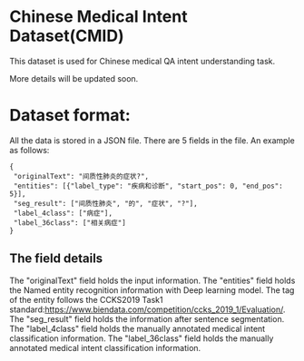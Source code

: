 Chinese Medical Intent Dataset(CMID)
====

This dataset is used for Chinese medical QA intent understanding task.

More details will be updated soon.

Dataset format:
======
All the data is stored in a JSON file. There are 5 fields in the file. An example as follows:

    {
     "originalText": "间质性肺炎的症状?", 
     "entities": [{"label_type": "疾病和诊断", "start_pos": 0, "end_pos": 5}], 
     "seg_result": ["间质性肺炎", "的", "症状", "?"], 
     "label_4class": ["病症"], 
     "label_36class": ["相关病症"]
    }

The field details
-------
The "originalText" field holds the input information.
The "entities" field holds the Named entity recognition information with Deep learning model. The tag of the entity follows the CCKS2019 Task1 standard:https://www.biendata.com/competition/ccks_2019_1/Evaluation/.
The "seg_result" field holds the information after sentence segmentation.
The "label_4class" field holds the manually annotated medical intent classification information.
The "label_36class" field holds the manually annotated medical intent classification information.
